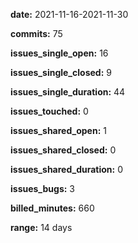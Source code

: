 **date:** 2021-11-16-2021-11-30

**commits:** 75

**issues_single_open:** 16

**issues_single_closed:** 9

**issues_single_duration:** 44

**issues_touched:** 0

**issues_shared_open:** 1

**issues_shared_closed:** 0

**issues_shared_duration:** 0

**issues_bugs:** 3

**billed_minutes:** 660

**range:** 14 days